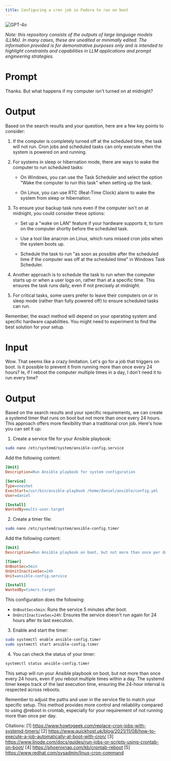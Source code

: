 ```yaml
---
title: Configuring a cron job in Fedora to run on boot
---
```

![GPT-4o](https://img.shields.io/badge/GPT--4o-3333FF?style=for-the-badge&logo=openai&logoColor=white)



*Note: this repository consists of the outputs of large language models (LLMs). In many cases, these are unedited or minimally edited. The information provided is for demonstrative purposes only and is intended to highlight constraints and capabilities in LLM applications and prompt engineering strategies.*


# Prompt

Thanks. But what happens if my computer isn't turned on at midnight?

# Output

Based on the search results and your question, here are a few key points to consider:

1. If the computer is completely turned off at the scheduled time, the task will not run. Cron jobs and scheduled tasks can only execute when the system is powered on and running.

2. For systems in sleep or hibernation mode, there are ways to wake the computer to run scheduled tasks:

   - On Windows, you can use the Task Scheduler and select the option "Wake the computer to run this task" when setting up the task.
   
   - On Linux, you can use RTC (Real-Time Clock) alarm to wake the system from sleep or hibernation.

3. To ensure your backup task runs even if the computer isn't on at midnight, you could consider these options:

   - Set up a "wake on LAN" feature if your hardware supports it, to turn on the computer shortly before the scheduled task.
   
   - Use a tool like anacron on Linux, which runs missed cron jobs when the system boots up.
   
   - Schedule the task to run "as soon as possible after the scheduled time if the computer was off at the scheduled time" in Windows Task Scheduler.

4. Another approach is to schedule the task to run when the computer starts up or when a user logs on, rather than at a specific time. This ensures the task runs daily, even if not precisely at midnight.

5. For critical tasks, some users prefer to leave their computers on or in sleep mode (rather than fully powered off) to ensure scheduled tasks can run.

Remember, the exact method will depend on your operating system and specific hardware capabilities. You might need to experiment to find the best solution for your setup.

# Input

Wow. That seems like a crazy limitation. Let's go for a job that triggers on boot. Is it possible to prevent it from running more than once every 24 hours? Ie, if I reboot the computer multiple times in a day, I don't need it to run every time?

# Output

Based on the search results and your specific requirements, we can create a systemd timer that runs on boot but not more than once every 24 hours. This approach offers more flexibility than a traditional cron job. Here's how you can set it up:

1. Create a service file for your Ansible playbook:

```bash
sudo nano /etc/systemd/system/ansible-config.service
```

Add the following content:

```ini
[Unit]
Description=Run Ansible playbook for system configuration

[Service]
Type=oneshot
ExecStart=/usr/bin/ansible-playbook /home/daniel/ansible/config.yml
User=daniel

[Install]
WantedBy=multi-user.target
```

2. Create a timer file:

```bash
sudo nano /etc/systemd/system/ansible-config.timer
```

Add the following content:

```ini
[Unit]
Description=Run Ansible playbook on boot, but not more than once per day

[Timer]
OnBootSec=5min
OnUnitInactiveSec=24h
Unit=ansible-config.service

[Install]
WantedBy=timers.target
```

This configuration does the following:
- `OnBootSec=5min`: Runs the service 5 minutes after boot.
- `OnUnitInactiveSec=24h`: Ensures the service doesn't run again for 24 hours after its last execution.

3. Enable and start the timer:

```bash
sudo systemctl enable ansible-config.timer
sudo systemctl start ansible-config.timer
```

4. You can check the status of your timer:

```bash
systemctl status ansible-config.timer
```

This setup will run your Ansible playbook on boot, but not more than once every 24 hours, even if you reboot multiple times within a day. The systemd timer keeps track of the last execution time, ensuring the 24-hour interval is respected across reboots.

Remember to adjust the paths and user in the service file to match your specific setup. This method provides more control and reliability compared to using @reboot in crontab, especially for your requirement of not running more than once per day.

Citations:
[1] https://www.howtogeek.com/replace-cron-jobs-with-systemd-timers/
[2] https://www.quickhost.uk/blog/2021/11/08/how-to-execute-a-job-automatically-at-boot-with-cron/
[3] https://www.linode.com/docs/guides/run-jobs-or-scripts-using-crontab-on-boot/
[4] https://phoenixnap.com/kb/crontab-reboot
[5] https://www.redhat.com/sysadmin/linux-cron-command